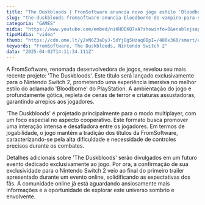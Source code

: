 ```yaml
---
title: "The Duskbloods | FromSoftware anuncia novo jogo estilo 'Bloodborne' com temática de vampiros para o Switch 2"
slug: "the-duskbloods-fromsoftware-anuncia-bloodborne-de-vampiro-para-switch-2"
categoria: "GAMES"
midia: "https://www.youtube.com/embed/niKHDEKQ7xA?showinfo=0&enablejsapi=1"
tipoMidia: "video"
thumb: "https://cdn.ome.lt/y2vN6Z3aDyJ-5dYjOg5Hzaq0BpI=/480x360/smart/extras/conteudos/chrome_11bum77xHk.png"
keywords: "FromSoftware, The Duskbloods, Nintendo Switch 2"
data: "2025-04-02T14:11:34.111Z"
---
```


A FromSoftware, renomada desenvolvedora de jogos, revelou seu mais recente projeto: 'The Duskbloods'. Este título será lançado exclusivamente para o Nintendo Switch 2, prometendo uma experiência imersiva no melhor estilo do aclamado 'Bloodborne' do PlayStation. A ambientação do jogo é profundamente gótica, repleta de cenas de terror e criaturas assustadoras, garantindo arrepios aos jogadores.

'The Duskbloods' é projetado principalmente para o modo multiplayer, com um foco especial no aspecto cooperativo. Este formato busca promover uma interação intensa e desafiadora entre os jogadores. Em termos de jogabilidade, o jogo mantém a tradição dos títulos da FromSoftware, caracterizando-se pela alta dificuldade e necessidade de controles precisos durante os combates.

Detalhes adicionais sobre 'The Duskbloods' serão divulgados em um futuro evento dedicado exclusivamente ao jogo. Por ora, a confirmação de sua exclusividade para o Nintendo Switch 2 veio ao final do primeiro trailer apresentado durante um evento online, solidificando as expectativas dos fãs. A comunidade online já está aguardando ansiosamente mais informações e a oportunidade de explorar este universo sombrio e envolvente.